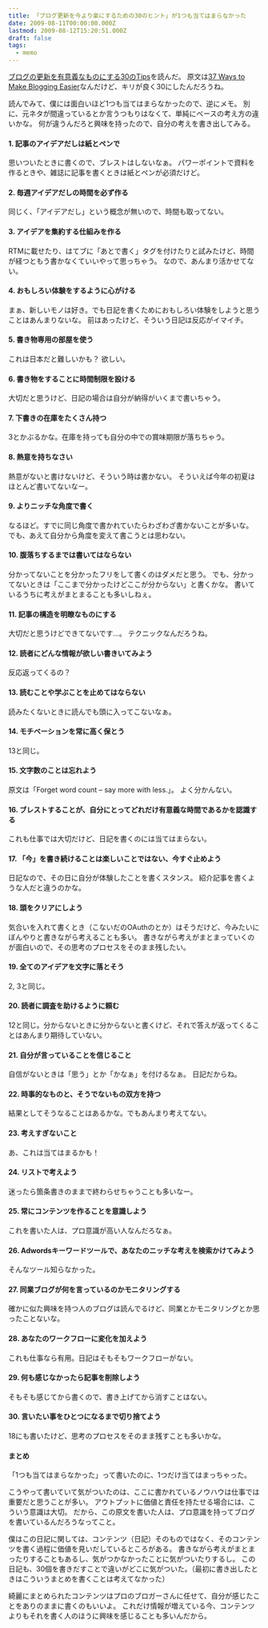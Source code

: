 ```yaml
---
title: 「ブログ更新を今より楽にするための30のヒント」が1つも当てはまらなかった
date: 2009-08-11T00:00:00.000Z
lastmod: 2009-08-12T15:20:51.000Z
draft: false
tags:
  - memo
---
```


[ブログの更新を有意義なものにする30のTips](http://web-marketing.zako.org/blog/30-ways-to-make-blogging-easier.html)を読んだ。 原文は[37 Ways to Make Blogging Easier](http://www.dailyblogtips.com/37-ways-to-make-blogging-easier/)なんだけど、キリが良く30にしたんだろうね。

読んでみて、僕には面白いほど1つも当てはまらなかったので、逆にメモ。 別に、元ネタが間違っているとか言うつもりはなくて、単純にベースの考え方の違いかな。 何が違うんだろと興味を持ったので、自分の考えを書き出してみる。

#### 1. 記事のアイデアだしは紙とペンで

思いついたときに書くので、ブレストはしないなぁ。 パワーポイントで資料を作るときや、雑誌に記事を書くときは紙とペンが必須だけど。

#### 2. 毎週アイデアだしの時間を必ず作る

同じく、「アイデアだし」という概念が無いので、時間も取ってない。

#### 3. アイデアを集約する仕組みを作る

RTMに載せたり、はてブに「あとで書く」タグを付けたりと試みたけど、時間が経つともう書かなくていいやって思っちゃう。 なので、あんまり活かせてない。

#### 4. おもしろい体験をするように心がける

まぁ、新しいモノは好き。でも日記を書くためにおもしろい体験をしようと思うことはあんまりないな。 前はあったけど、そういう日記は反応がイマイチ。

#### 5. 書き物専用の部屋を使う

これは日本だと難しいかも？ 欲しい。

#### 6. 書き物をすることに時間制限を設ける

大切だと思うけど、日記の場合は自分が納得がいくまで書いちゃう。

#### 7. 下書きの在庫をたくさん持つ

3とかぶるかな。在庫を持っても自分の中での賞味期限が落ちちゃう。

#### 8. 熱意を持ちなさい

熱意がないと書けないけど、そういう時は書かない。 そういえば今年の初夏はほとんど書いてないなー。

#### 9. よりニッチな角度で書く

なるほど。すでに同じ角度で書かれていたらわざわざ書かないことが多いな。 でも、あえて自分から角度を変えて書こうとは思わない。

#### 10. 腹落ちするまでは書いてはならない

分かってないことを分かったフリをして書くのはダメだと思う。 でも、分かってないときは「ここまで分かったけどここが分からない」と書くかな。 書いているうちに考えがまとまることも多いしねぇ。

#### 11. 記事の構造を明瞭なものにする

大切だと思うけどできてないです…。 テクニックなんだろうね。

#### 12. 読者にどんな情報が欲しい書きいてみよう

反応返ってくるの？

#### 13. 読むことや学ぶことを止めてはならない

読みたくないときに読んでも頭に入ってこないなぁ。

#### 14. モチベーションを常に高く保とう

13と同じ。

#### 15. 文字数のことは忘れよう

原文は「Forget word count – say more with less.」。 よく分かんない。

#### 16. ブレストすることが、自分にとってどれだけ有意義な時間であるかを認識する

これも仕事では大切だけど、日記を書くのには当てはまらない。

#### 17. 「今」を書き続けることは楽しいことではない、今すぐ止めよう

日記なので、その日に自分が体験したことを書くスタンス。 紹介記事を書くような人だと違うのかな。

#### 18. 頭をクリアにしよう

気合いを入れて書くとき（こないだのOAuthのとか）はそうだけど、今みたいにぼんやりと書きながら考えることも多い。 書きながら考えがまとまっていくのが面白いので、その思考のプロセスをそのまま残したい。

#### 19. 全てのアイデアを文字に落とそう

2, 3と同じ。

#### 20. 読者に調査を助けるように頼む

12と同じ。分からないときに分からないと書くけど、それで答えが返ってくることはあんまり期待していない。

#### 21. 自分が言っていることを信じること

自信がないときは「思う」とか「かなぁ」を付けるなぁ。 日記だからね。

#### 22. 時事的なものと、そうでないもの双方を持つ

結果としてそうなることはあるかな。でもあんまり考えてない。

#### 23. 考えすぎないこと

あ、これは当てはまるかも！

#### 24. リストで考えよう

迷ったら箇条書きのままで終わらせちゃうことも多いなー。

#### 25. 常にコンテンツを作ることを意識しよう

これを書いた人は、プロ意識が高い人なんだろなぁ。

#### 26. Adwordsキーワードツールで、あなたのニッチな考えを検索かけてみよう

そんなツール知らなかった。

#### 27. 同業ブログが何を言っているのかモニタリングする

確かに似た興味を持つ人のブログは読んでるけど、同業とかモニタリングとか思ったことないな。

#### 28. あなたのワークフローに変化を加えよう

これも仕事なら有用。日記はそもそもワークフローがない。

#### 29. 何も感じなかったら記事を削除しよう

そもそも感じてから書くので、書き上げてから消すことはない。

#### 30. 言いたい事をひとつになるまで切り捨てよう

18にも書いたけど、思考のプロセスをそのまま残すことも多いかな。

#### まとめ

「1つも当てはまらなかった」って書いたのに、1つだけ当てはまっちゃった。

こうやって書いていて気がついたのは、ここに書かれているノウハウは仕事では重要だと思うことが多い。 アウトプットに価値と責任を持たせる場合には、こういう意識は大切。 だから、この原文を書いた人は、プロ意識を持ってブログを書いているんだろうなってこと。

僕はこの日記に関しては、コンテンツ（日記）そのものではなく、そのコンテンツを書く過程に価値を見いだしているところがある。 書きながら考えがまとまったりすることもあるし、気がつかなかったことに気がついたりするし。 この日記も、30個を書きだすことで違いがどこに気がついた。（最初に書き出したときはこういうまとめを書くことは考えてなかった）

綺麗にまとめられたコンテンツはプロのブロガーさんに任せて、自分が感じたことをありのままに書くのもいいよ。 これだけ情報が増えている今、コンテンツよりもそれを書く人のほうに興味を感じることも多いんだから。
